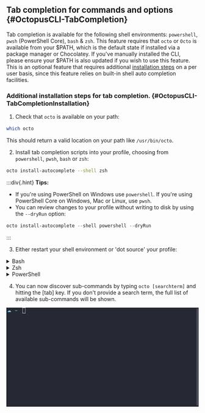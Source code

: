 ## Tab completion for commands and options {#OctopusCLI-TabCompletion}
Tab completion is available for the following shell environments: `powershell`, `pwsh` (PowerShell Core), `bash` & `zsh`. This feature requires that `octo` or `Octo` is available from your $PATH, which is the default state if installed via a package manager or Chocolatey. If you've manually installed the CLI, please ensure your $PATH is also updated if you wish to use this feature. This is an optional feature that requires additional [installation steps](#OctopusCLI-TabCompletionInstallation) on a per user basis, since this feature relies on built-in shell auto completion facilities.

### Additional installation steps for tab completion. {#OctopusCLI-TabCompletionInstallation}

1. Check that `octo` is available on your path:

```bash
which octo
```
This should return a valid location on your path like `/usr/bin/octo`.

2. Install tab completion scripts into your profile, choosing from `powershell`, `pwsh`, `bash` or `zsh`:

```bash
octo install-autocomplete --shell zsh
```

:::div{.hint}
**Tips:**
- If you're using PowerShell on Windows use `powershell`. If you're using PowerShell Core on Windows, Mac or Linux, use `pwsh`.
- You can review changes to your profile without writing to disk by using the `--dryRun` option:

```powershell
octo install-autocomplete --shell powershell --dryRun
```
:::

3. Either restart your shell environment or 'dot source' your profile:

<details data-group="restart-shell-environment">
<summary>Bash</summary>

```bash
. ~/.bashrc
```

</details>
<details data-group="restart-shell-environment">
<summary>Zsh</summary>

```bash
. ~/.zshrc
```

</details>
<details data-group="restart-shell-environment">
<summary>PowerShell</summary>

```powershell
. $PROFILE
```

</details>

4. You can now discover sub-commands by typing `octo [searchterm]` and hitting the [tab] key. If you don't provide a search term, the full list of available sub-commands will be shown.

![animation showing the tab completion feature in Zsh to list all environments in the default space](/docs/shared-content/images/autocomplete.gif "width=500")
